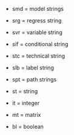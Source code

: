 - smd = model strings
- srg = regress string
- svr = variable string
- sif = conditional string
- stc = technical string
- slb = label string
- spt = path strings

- st = string
- it = integer
- mt = matrix
- bl = boolean
